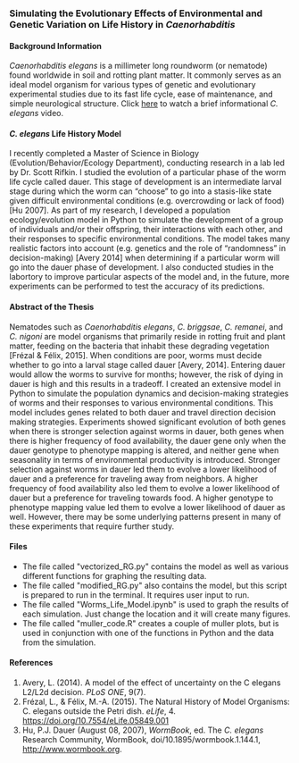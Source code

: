 ### Simulating the Evolutionary Effects of Environmental and Genetic Variation on Life History in *Caenorhabditis*

#### Background Information
*Caenorhabditis elegans* is a millimeter long roundworm (or nematode) found worldwide in soil and rotting plant matter. It commonly serves as an ideal model organism for various types of genetic and evolutionary experimental studies due to its fast life cycle, ease of maintenance, and simple neurological structure. Click [here](https://www.youtube.com/watch?v=zjqLwPgLnV0) to watch a brief informational *C. elegans* video.

#### *C. elegans* Life History Model
I recently completed a Master of Science in Biology (Evolution/Behavior/Ecology Department), conducting research in a lab led by Dr. Scott Rifkin. I studied the evolution of a particular phase of the worm life cycle called dauer. This stage of development is an intermediate larval stage during which the worm can “choose” to go into a stasis-like state given difficult environmental conditions (e.g. overcrowding or lack of food) [Hu 2007]. As part of my research, I developed a population ecology/evolution model in Python to simulate the development of a group of individuals and/or their offspring, their interactions with each other, and their responses to specific environmental conditions. The model takes many realistic factors into account (e.g. genetics and the role of “randomness” in decision-making) [Avery 2014] when determining if a particular worm will go into the dauer phase of development. I also conducted studies in the labortory to improve particular aspects of the model and, in the future, more experiments can be performed to test the accuracy of its predictions.

#### Abstract of the Thesis
Nematodes such as *Caenorhabditis elegans*, *C. briggsae*, *C. remanei*, and *C. nigoni* are model organisms that primarily reside in rotting fruit and plant matter, feeding on the bacteria that inhabit these degrading vegetation [Frézal & Félix, 2015]. When conditions are poor, worms must decide whether to go into a larval stage called dauer [Avery, 2014]. Entering dauer would allow the worms to survive for months; however, the risk of dying in dauer is high and this results in a tradeoff. I created an extensive model in Python to simulate the population dynamics and decision-making strategies of worms and their responses to various environmental conditions. This model includes genes related to both dauer and travel direction decision making strategies. Experiments showed significant evolution of both genes when there is stronger selection against worms in dauer, both genes when there is higher frequency of food availability, the dauer gene only when the dauer genotype to phenotype mapping is altered, and neither gene when seasonality in terms of environmental productivity is introduced. Stronger selection against worms in dauer led them to evolve a lower likelihood of dauer and a preference for traveling away from neighbors. A higher frequency of food availability also led them to evolve a lower likelihood of dauer but a preference for traveling towards food. A higher genotype to phenotype mapping value led them to evolve a lower likelihood of dauer as well. However, there may be some underlying patterns present in many of these experiments that require further study.

#### Files
- The file called "vectorized_RG.py" contains the model as well as various different functions for graphing the resulting data.
- The file called "modified_RG.py" also contains the model, but this script is prepared to run in the terminal. It requires user input to run.
- The file called "Worms_Life_Model.ipynb" is used to graph the results of each simulation. Just change the location and it will create many figures.
- The file called "muller_code.R" creates a couple of muller plots, but is used in conjunction with one of the functions in Python and the data from the simulation.

#### References
1. Avery, L. (2014). A model of the effect of uncertainty on the C elegans L2/L2d decision. *PLoS ONE*, 9(7).
2. Frézal, L., & Félix, M.-A. (2015). The Natural History of Model Organisms: C. elegans outside the Petri dish. *eLife*, 4. https://doi.org/10.7554/eLife.05849.001
3. Hu, P.J. Dauer (August 08, 2007), *WormBook*, ed. The *C. elegans* Research Community, WormBook, doi/10.1895/wormbook.1.144.1, http://www.wormbook.org.
